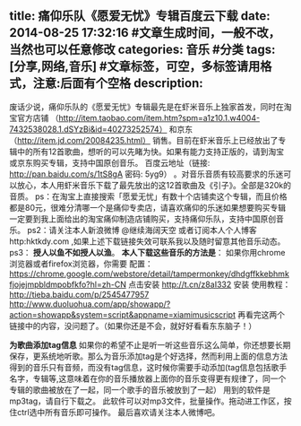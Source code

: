 title:  痛仰乐队《愿爱无忧》专辑百度云下载
date: 2014-08-25 17:32:16 #文章生成时间，一般不改，当然也可以任意修改
categories:   音乐 #分类
tags: [分享,网络,音乐] #文章标签，可空，多标签请用格式，注意:后面有个空格
description: 
---
废话少说，痛仰乐队的《愿爱无忧》专辑最先是在虾米音乐上独家首发，同时在淘宝官方店铺  （http://item.taobao.com/item.htm?spm=a1z10.1.w4004-7432538028.1.dSYzBi&id=40273252574）        和京东（http://item.jd.com/20084235.html）  销售。目前在虾米音乐上已经放出了专辑中的所有12首歌曲，想听的可以先睹为快。如果有能力支持正版的，请到淘宝或京东购买专辑，支持中国原创音乐。
百度云地址（链接: http://pan.baidu.com/s/1tS8gA 密码: 5yg9）   。对音乐音质有较高要求的乐迷可以放心，本人用虾米音乐下载了最先放出的这12首歌曲及《引子》。全部是320k的音质。
ps：在淘宝上直接搜索「愿爱无忧」有数十个店铺卖这个专辑，而且价格都是80元，很难分清哪一个是痛仰专卖店，请喜欢痛仰的乐迷如果想要购买专辑一定要到我上面给出的淘宝痛仰制造店铺购买，支持痛仰乐队，支持中国原创音乐。
ps2：请关注本人新浪微博 @继续海阔天空  或者订阅本人个人博客http:hktkdy.com ,如果上述下载链接失效可联系我以及随时留意其他音乐动态。
ps3：
**授人以鱼不如授人以渔**。
**本人下载这些音乐的方法是**：
如果你用chrome浏览器或者firefox浏览器，你需要
配置：
https://chrome.google.com/webstore/detail/tampermonkey/dhdgffkkebhmkfjojejmpbldmpobfkfo?hl=zh-CN   点击安装
http://t.cn/z8aI332  安装 
使用教程：
http://tieba.baidu.com/p/2545477957
http://www.duoluohua.com/app/showapp/?action=showapp&system=script&appname=xiamimusicscript
再看完这两个链接中的内容，没问题了。（如果你还是不会，就好好看看东东脑子！）

**为歌曲添加tag信息**
如果你的希望不止是听一听这些音乐这么简单，你还想要长期保存，更系统地听歌。那么为音乐添加tag是个好选择，然而利用上面的信息方法得到的音乐只有音频，而没有tag信息，这时候你需要手动添加(tag信息包括歌手名字，专辑等,这意味着在你的音乐播放器上面你的音乐变得更有规律了，同一个专辑的歌曲被放在了一起，同一个歌手的音乐被放到了一起）
用到的软件是mp3tag，请自行下载之。
此软件可以对mp3文件，批量操作。拖动进工作区，按住ctrl选中所有音乐即可操作。
最后喜欢请关注本人微博吧。
